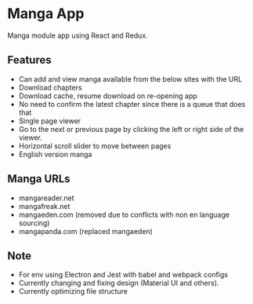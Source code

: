 # Manga App

Manga module app using React and Redux.

## Features

* Can add and view manga available from the below sites with the URL
* Download chapters
* Download cache, resume download on re-opening app
* No need to confirm the latest chapter since there is a queue that does that
* Single page viewer
* Go to the next or previous page by clicking the left or right side of the viewer.
* Horizontal scroll slider to move between pages
* English version manga

## Manga URLs

* mangareader.net
* mangafreak.net
* mangaeden.com (removed due to conflicts with non en language sourcing)
* mangapanda.com (replaced mangaeden)

## Note

* For env using Electron and Jest with babel and webpack configs
* Currently changing and fixing design (Material UI and others).
* Currently optimizing file structure
